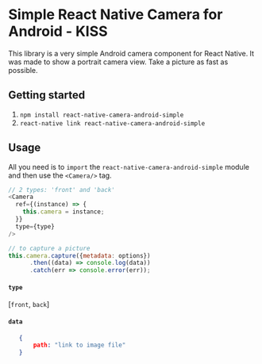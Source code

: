 
# Simple React Native Camera for Android - KISS

This library is a very simple Android camera component for React Native.
It was made to show a portrait camera view. Take a picture as fast as possible.

## Getting started

1. `npm install react-native-camera-android-simple`
2. `react-native link react-native-camera-android-simple`

## Usage

All you need is to `import` the `react-native-camera-android-simple` module and then use the
`<Camera/>` tag.

```javascript
// 2 types: 'front' and 'back'
<Camera
  ref={(instance) => {
    this.camera = instance;
  }}
  type={type}
/>

// to capture a picture
this.camera.capture({metadata: options})
      .then((data) => console.log(data))
      .catch(err => console.error(err));
````

#### `type`
[`front`, `back`]

#### `data`
 ```json
    {
        path: "link to image file"
    }
```
